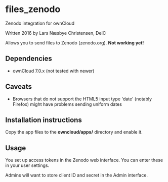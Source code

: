 # files_zenodo
Zenodo integration for ownCloud

Written 2016 by Lars Næsbye Christensen, DeIC

Allows you to send files to Zenodo (zenodo.org). **Not working yet!**

## Dependencies 
 * ownCloud 7.0.x (not tested with newer)

## Caveats
 * Browsers that do not support the HTML5 input type 'date' (notably Firefox) might have problems sending uniform dates

## Installation instructions
Copy the app files to the **owncloud/apps/** directory and enable it.

## Usage
You set up access tokens in the Zenodo web interface. You can enter these in your user settings.

Admins will want to store client ID and secret in the Admin interface.
